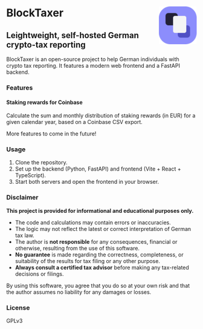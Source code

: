 # BlockTaxer <img src="frontend/src/assets/blocktaxer_logo.svg" align="right" height="100" alt="" />

## Leightweight, self-hosted German crypto-tax reporting

BlockTaxer is an open-source project to help German individuals with crypto tax reporting. 
It features a modern web frontend and a FastAPI backend.

### Features
#### Staking rewards for Coinbase
Calculate the sum and monthly distribution of staking rewards (in EUR) for a given calendar year, based on a Coinbase CSV export.

More features to come in the future!

### Usage
1. Clone the repository.
2. Set up the backend (Python, FastAPI) and frontend (Vite + React + TypeScript).
3. Start both servers and open the frontend in your browser.

### Disclaimer
**This project is provided for informational and educational purposes only.**

- The code and calculations may contain errors or inaccuracies.
- The logic may not reflect the latest or correct interpretation of German tax law.
- The author is **not responsible** for any consequences, financial or otherwise, resulting from the use of this software.
- **No guarantee** is made regarding the correctness, completeness, or suitability of the results for tax filing or any other purpose.
- **Always consult a certified tax advisor** before making any tax-related decisions or filings.

By using this software, you agree that you do so at your own risk and that the author assumes no liability for any damages or losses.

### License
GPLv3
